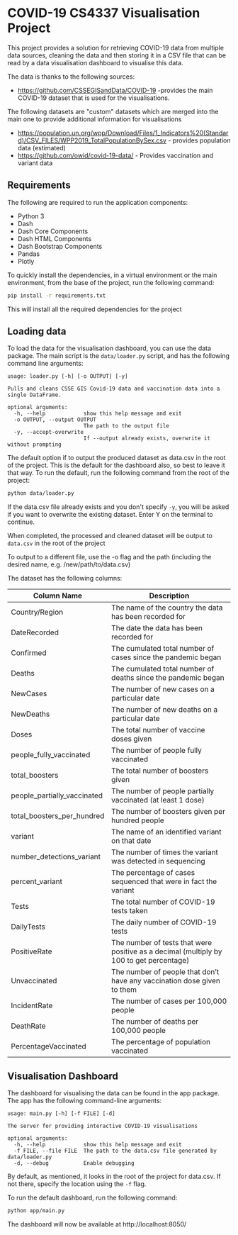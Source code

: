 COVID-19 CS4337 Visualisation Project
==
This project provides a solution for retrieving COVID-19 data from multiple data sources, cleaning the data and then
storing it in a CSV file that can be read by a data visualisation dashboard to visualise this data. 

The data is thanks to the following sources:
- https://github.com/CSSEGISandData/COVID-19 -provides the main COVID-19 dataset that is used for the visualisations.

The following datasets are "custom" datasets which are merged into the main one to provide additional information for
visualisations
- https://population.un.org/wpp/Download/Files/1_Indicators%20(Standard)/CSV_FILES/WPP2019_TotalPopulationBySex.csv -
provides population data (estimated)
- https://github.com/owid/covid-19-data/ - Provides vaccination and variant data

## Requirements
The following are required to run the application components:
- Python 3
- Dash
- Dash Core Components
- Dash HTML Components
- Dash Bootstrap Components
- Pandas
- Plotly

To quickly install the dependencies, in a virtual environment or the main environment, from the base of the project, run
the following command:
```bash
pip install -r requirements.txt
```

This will install all the required dependencies for the project

## Loading data
To load the data for the visualisation dashboard, you can use the data package. The main script is the `data/loader.py`
script, and has the following command line arguments:
```
usage: loader.py [-h] [-o OUTPUT] [-y]

Pulls and cleans CSSE GIS Covid-19 data and vaccination data into a single DataFrame.

optional arguments:
  -h, --help            show this help message and exit
  -o OUTPUT, --output OUTPUT
                        The path to the output file
  -y, --accept-overwrite
                        If --output already exists, overwrite it without prompting
```

The default option if to output the produced dataset as data.csv in the root of the project. This is the default for the
dashboard also, so best to leave it that way. To run the default, run the following command from the root of the project:
```bash
python data/loader.py
```
If the data.csv file already exists and you don't specify `-y`, you will be asked if you want to overwrite the existing
dataset. Enter Y on the terminal to continue.

When completed, the processed and cleaned dataset will be output to `data.csv` in the root of the project

To output to a different file, use the -o flag and the path (including the desired name, e.g. /new/path/to/data.csv)

The dataset has the following columns:

| Column Name | Description |
| ----------- | ----------- |
|Country/Region|The name of the country the data has been recorded for|
|DateRecorded|The date the data has been recorded for|
|Confirmed|The cumulated total number of cases since the pandemic began|
|Deaths|The cumulated total number of deaths since the pandemic began|
|NewCases|The number of new cases on a particular date|
|NewDeaths|The number of new deaths on a particular date|
|Doses|The total number of vaccine doses given|
|people_fully_vaccinated|The number of people fully vaccinated|
|total_boosters|The total number of boosters given|
|people_partially_vaccinated|The number of people partially vaccinated (at least 1 dose)|
|total_boosters_per_hundred|The number of boosters given per hundred people|
|variant|The name of an identified variant on that date|
|number_detections_variant|The number of times the variant was detected in sequencing|
|percent_variant|The percentage of cases sequenced that were in fact the variant|
|Tests|The total number of COVID-19 tests taken|
|DailyTests|The daily number of COVID-19 tests|
|PositiveRate|The number of tests that were positive as a decimal (multiply by 100 to get percentage)|
|Unvaccinated|The number of people that don’t have any vaccination dose given to them|
|IncidentRate|The number of cases per 100,000 people|
|DeathRate|The number of deaths per 100,000 people|
|PercentageVaccinated|The percentage of population vaccinated|


## Visualisation Dashboard
The dashboard for visualising the data can be found in the app package. The app has the following command-line arguments:
```
usage: main.py [-h] [-f FILE] [-d]

The server for providing interactive COVID-19 visualisations

optional arguments:
  -h, --help            show this help message and exit
  -f FILE, --file FILE  The path to the data.csv file generated by data/loader.py
  -d, --debug           Enable debugging
```
By default, as mentioned, it looks in the root of the project for data.csv. If not there, specify the location using the
`-f` flag.

To run the default dashboard, run the following command:
```bash
python app/main.py
```

The dashboard will now be available at http://localhost:8050/
